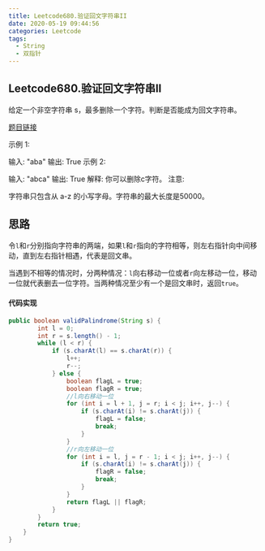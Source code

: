 ```yaml
---
title: Leetcode680.验证回文字符串II
date: 2020-05-19 09:44:56
categories: Leetcode
tags:
  - String
  - 双指针
---
```


## Leetcode680.验证回文字符串II

给定一个非空字符串 s，最多删除一个字符。判断是否能成为回文字符串。

[题目链接](https://leetcode-cn.com/problems/valid-palindrome-ii)

<!--more-->

示例 1:

输入: "aba"
输出: True
示例 2:

输入: "abca"
输出: True
解释: 你可以删除c字符。
注意:

字符串只包含从 a-z 的小写字母。字符串的最大长度是50000。

## 思路

令`l`和`r`分别指向字符串的两端，如果`l`和`r`指向的字符相等，则左右指针向中间移动，直到左右指针相遇，代表是回文串。

当遇到不相等的情况时，分两种情况：`l`向右移动一位或者`r`向左移动一位，移动一位就代表删去一位字符。当两种情况至少有一个是回文串时，返回`true`。



#### 代码实现

```java
public boolean validPalindrome(String s) {
        int l = 0;
        int r = s.length() - 1;
        while (l < r) {
            if (s.charAt(l) == s.charAt(r)) {
                l++;
                r--;
            } else {
                boolean flagL = true;
                boolean flagR = true;
                //l向右移动一位
                for (int i = l + 1, j = r; i < j; i++, j--) {
                    if (s.charAt(i) != s.charAt(j)) {
                        flagL = false;
                        break;
                    }
                }
                //r向左移动一位
                for (int i = l, j = r - 1; i < j; i++, j--) {
                    if (s.charAt(i) != s.charAt(j)) {
                        flagR = false;
                        break;
                    }
                }
                return flagL || flagR;
            }
        }
        return true;
    }
}
```

